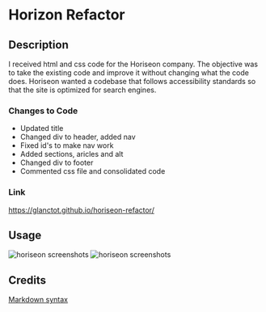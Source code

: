 # Horizon Refactor

## Description

I received html and css code for the Horiseon company.  The objective was to take the existing code and improve it without changing what the code does.  Horiseon wanted a codebase that follows accessibility standards so that the site is optimized for search engines.

### Changes to Code

- Updated title
- Changed div to header, added nav
- Fixed id's to make nav work
- Added sections, aricles and alt
- Changed div to footer
- Commented css file and consolidated code

### Link
https://glanctot.github.io/horiseon-refactor/

## Usage

![horiseon screenshots](images/Capture.png)
![horiseon screenshots](images/Capture2.png)

## Credits

[Markdown syntax](https://www.youtube.com/watch?v=bpdvNwvEeSE)
